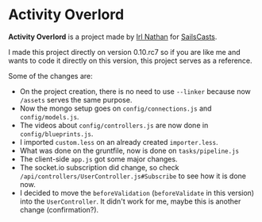 # Activity Overlord

**Activity Overlord** is a project made by [Irl Nathan](https://twitter.com/irlnathan) for [SailsCasts](http://irlnathan.github.io/sailscasts/).

I made this project directly on version 0.10.rc7 so if you are like me and wants to code it directly on this version, this project serves as a reference.

Some of the changes are:

* On the project creation, there is no need to use `--linker` because now `/assets` serves the same purpose.
* Now the mongo setup goes on `config/connections.js` and `config/models.js`.
* The videos about `config/controllers.js` are now done in `config/blueprints.js`.
* I imported `custom.less` on an already created `importer.less`.
* What was done on the gruntfile, now is done on `tasks/pipeline.js`
* The client-side `app.js` got some major changes.
* The socket.io subscription did change, so check `/api/controllers/UserController.js#Subscribe` to see how it is done now.
* I decided to move the `beforeValidation` (`beforeValidate` in this version) into the `UserController`. It didn't work for me, maybe this is another change (confirmation?).